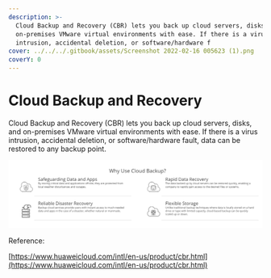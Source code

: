 ```yaml
---
description: >-
  Cloud Backup and Recovery (CBR) lets you back up cloud servers, disks, and
  on-premises VMware virtual environments with ease. If there is a virus
  intrusion, accidental deletion, or software/hardware f
cover: ../../../.gitbook/assets/Screenshot 2022-02-16 005623 (1).png
coverY: 0
---
```


# Cloud Backup and Recovery

Cloud Backup and Recovery (CBR) lets you back up cloud servers, disks, and on-premises VMware virtual environments with ease. If there is a virus intrusion, accidental deletion, or software/hardware fault, data can be restored to any backup point.

![](<../../../.gitbook/assets/image (19).png>)

Reference:

[https://www.huaweicloud.com/intl/en-us/product/cbr.html](https://www.huaweicloud.com/intl/en-us/product/cbr.html)
